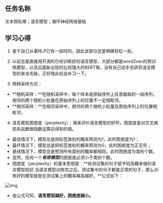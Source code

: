 ## 任务名称 

文本预处理；语言模型；循环神经网络基础

## 学习心得

1. 鉴于自己从事NLP已有一段时间，因此该部分还是稍微轻松一些。

2. 以前总是直接用开源的已经训练好的语言模型，大部分都是word2vec的预训练模型，以及后面新出现的比较强大的BERT等。没有自己动手去研究语言模型的来龙去脉，正好借此机会补习一下。

3. 两种采样方式：

- **随机采样：**在随机采样中，每个样本是原始序列上任意截取的一段序列，相邻的两个随机小批量在原始序列上的位置不一定相毗邻。
- **相邻采样：**在相邻采样中，相邻的两个随机小批量在原始序列上的位置相毗邻。

4. 语言模型困惑度（perplexity）：用来评价语言模型的好坏。困惑度是对交叉熵损失函数做指数运算后得到的值。

- 最佳情况下，模型总是把标签类别的概率预测为1，此时困惑度为1；
- 最坏情况下，模型总是把标签类别的概率预测为0，此时困惑度为正无穷；
- 基线情况下，模型总是预测所有类别的概率都相同，此时困惑度为类别个数。
- 显然，任何一个***有效模型***的困惑度必须小于类别个数。
- 困惑度（perplexity）的基本思想是：**给测试集的句子赋予较高概率值的语言模型较好,当语言模型训练完之后，测试集中的句子都是正常的句子，那么训练好的模型就是在测试集上的概率越高越好，**公式如下：



![img](https://upload-images.jianshu.io/upload_images/8518346-13de37afdd658b68.png?imageMogr2/auto-orient/strip|imageView2/2/w/456/format/webp)

- 由公式可知，**语言模型越好，困惑度越小。**